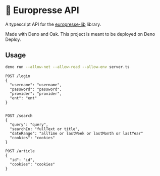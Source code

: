 # 🔌 Europresse API

A typescript API for the [europresse-lib](https://github.com/ebanDev/europresse-lib) library.

Made with Deno and Oak. This project is meant to be deployed on Deno Deploy.

## Usage

```bash
deno run --allow-net --allow-read --allow-env server.ts
```

```HTTP
POST /login
{
  "username": "username",
  "password": "password",
  "provider": "provider",
  "ent": "ent"
}


POST /search
{
  "query": "query",
  "searchIn: "fullText or title",
  "dateRange": "allTime or lastWeek or lastMonth or lastYear"
  "cookies": "cookies"
}

POST /article
{
  "id": "id",
  "cookies": "cookies"
}
```
